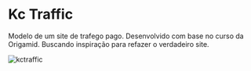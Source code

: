 # Kc Traffic 

Modelo de um site de trafego pago.
Desenvolvido com base no curso da Origamid.
Buscando inspiração para refazer o verdadeiro site.

![kctraffic](https://user-images.githubusercontent.com/89106412/211093731-950d2099-e1a4-4f50-8908-b0361bd34fc2.PNG)
